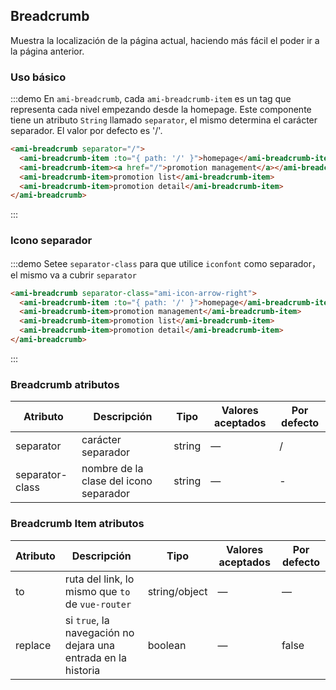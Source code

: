 ## Breadcrumb

Muestra la localización de la página actual, haciendo más fácil el poder ir a la página anterior.

### Uso básico


:::demo En `ami-breadcrumb`, cada `ami-breadcrumb-item` es un tag que representa cada nivel empezando desde la homepage.
Este componente tiene un atributo `String` llamado `separator`, el mismo determina el carácter separador. El valor por
defecto es '/'.

```html
<ami-breadcrumb separator="/">
  <ami-breadcrumb-item :to="{ path: '/' }">homepage</ami-breadcrumb-item>
  <ami-breadcrumb-item><a href="/">promotion management</a></ami-breadcrumb-item>
  <ami-breadcrumb-item>promotion list</ami-breadcrumb-item>
  <ami-breadcrumb-item>promotion detail</ami-breadcrumb-item>
</ami-breadcrumb>
```
:::

### Icono separador

:::demo Setee `separator-class` para que utilice `iconfont` como separador，el mismo va a cubrir `separator`

```html
<ami-breadcrumb separator-class="ami-icon-arrow-right">
  <ami-breadcrumb-item :to="{ path: '/' }">homepage</ami-breadcrumb-item>
  <ami-breadcrumb-item>promotion management</ami-breadcrumb-item>
  <ami-breadcrumb-item>promotion list</ami-breadcrumb-item>
  <ami-breadcrumb-item>promotion detail</ami-breadcrumb-item>
</ami-breadcrumb>
```
:::

### Breadcrumb atributos
| Atributo        | Descripción                            | Tipo   | Valores aceptados | Por defecto |
| --------------- | -------------------------------------- | ------ | ----------------- | ----------- |
| separator       | carácter separador                     | string | —                 | /           |
| separator-class | nombre de la clase del icono separador | string | —                 | -           |

### Breadcrumb Item atributos
| Atributo | Descripción                              | Tipo          | Valores aceptados | Por defecto |
| -------- | ---------------------------------------- | ------------- | ----------------- | ----------- |
| to       | ruta del link, lo mismo que `to` de `vue-router` | string/object | —                 | —           |
| replace  | si `true`,  la navegación no dejara una entrada en la historia | boolean       | —                 | false       |





